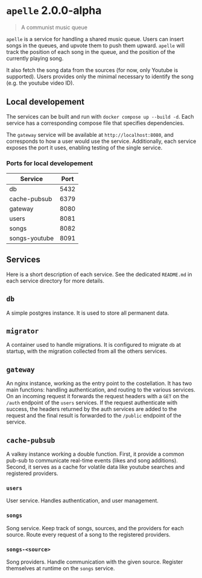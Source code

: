 # `apelle` 2.0.0-alpha

> A communist music queue

`apelle` is a service for handling a shared music queue. Users can insert songs
in the queues, and upvote them to push them upward. `apelle` will track the
position of each song in the queue, and the position of the currently playing
song.

It also fetch the song data from the sources (for now, only Youtube is
supported). Users provides only the minimal necessary to identify the song (e.g.
the youtube video ID).

## Local developement

The services can be built and run with `docker compose up --build -d`. Each
service has a corresponding compose file that specifies dependencies.

The `gateway` service will be available at `http://localhost:8080`, and
corresponds to how a user would use the service. Additionally, each service
exposes the port it uses, enabling testing of the single service.

### Ports for local developement

| Service       | Port |
|---------------|------|
| db            | 5432 |
| cache-pubsub  | 6379 |
| gateway       | 8080 |
| users         | 8081 |
| songs         | 8082 |
| songs-youtube | 8091 |

## Services

Here is a short description of each service. See the dedicated `README.md` in
each service directory for more details.

## `db`
A simple postgres instance. It is used to store all permanent data.

## `migrator`
A container used to handle migrations. It is configured to migrate `db` at
startup, with the migration collected from all the others services.

## `gateway`
An nginx instance, working as the entry point to the costellation. It has two
main functions: handling authentication, and routing to the various services. On
an incoming request it forwards the request headers with a `GET` on the `/auth`
endpoint of the `users` services. If the request authenticate with success, the
headers returned by the auth services are added to the request and the final
result is forwarded to the `/public` endpoint of the service.

## `cache-pubsub`
A valkey instance working a double function. First, it provide a common pub-sub
to communicate real-time events (likes and song additions). Second, it serves as
a cache for volatile data like youtube searches and registered providers.

### `users`
User service. Handles authentication, and user management.

### `songs`
Song service. Keep track of songs, sources, and the providers for each source.
Route every request of a song to the registered providers.

### `songs-<source>`
Song providers. Handle communication with the given source. Register themselves
at runtime on the `songs` service.
